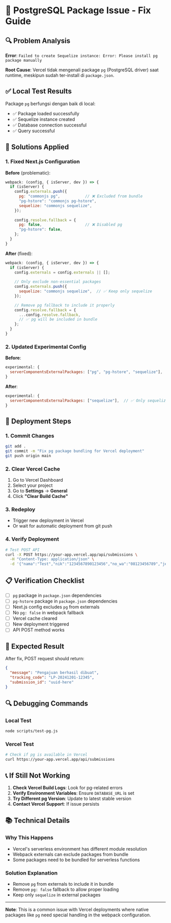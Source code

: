 # 🚨 PostgreSQL Package Issue - Fix Guide

## 🔍 **Problem Analysis**

**Error**: `Failed to create Sequelize instance: Error: Please install pg package manually`

**Root Cause**: Vercel tidak mengenali package `pg` (PostgreSQL driver) saat runtime, meskipun sudah ter-install di `package.json`.

## ✅ **Local Test Results**

Package `pg` berfungsi dengan baik di local:
- ✅ Package loaded successfully
- ✅ Sequelize instance created
- ✅ Database connection successful
- ✅ Query successful

## 🔧 **Solutions Applied**

### **1. Fixed Next.js Configuration**

**Before** (problematic):
```javascript
webpack: (config, { isServer, dev }) => {
  if (isServer) {
    config.externals.push({
      pg: "commonjs pg",           // ❌ Excluded from bundle
      "pg-hstore": "commonjs pg-hstore",
      sequelize: "commonjs sequelize",
    });
    
    config.resolve.fallback = {
      pg: false,                   // ❌ Disabled pg
      "pg-hstore": false,
    };
  }
}
```

**After** (fixed):
```javascript
webpack: (config, { isServer, dev }) => {
  if (isServer) {
    config.externals = config.externals || [];
    
    // Only exclude non-essential packages
    config.externals.push({
      sequelize: "commonjs sequelize",  // ✅ Keep only sequelize
    });

    // Remove pg fallback to include it properly
    config.resolve.fallback = {
      ...config.resolve.fallback,
      // ✅ pg will be included in bundle
    };
  }
}
```

### **2. Updated Experimental Config**

**Before**:
```javascript
experimental: {
  serverComponentsExternalPackages: ["pg", "pg-hstore", "sequelize"],
}
```

**After**:
```javascript
experimental: {
  serverComponentsExternalPackages: ["sequelize"],  // ✅ Only sequelize
}
```

## 🚀 **Deployment Steps**

### **1. Commit Changes**
```bash
git add .
git commit -m "Fix pg package bundling for Vercel deployment"
git push origin main
```

### **2. Clear Vercel Cache**
1. Go to Vercel Dashboard
2. Select your project
3. Go to **Settings** → **General**
4. Click **"Clear Build Cache"**

### **3. Redeploy**
- Trigger new deployment in Vercel
- Or wait for automatic deployment from git push

### **4. Verify Deployment**
```bash
# Test POST API
curl -X POST https://your-app.vercel.app/api/submissions \
  -H "Content-Type: application/json" \
  -d '{"nama":"Test","nik":"1234567890123456","no_wa":"08123456789","jenis_layanan":"KTP","consent":true}'
```

## 📋 **Verification Checklist**

- [ ] `pg` package in `package.json` dependencies
- [ ] `pg-hstore` package in `package.json` dependencies
- [ ] Next.js config excludes `pg` from externals
- [ ] No `pg: false` in webpack fallback
- [ ] Vercel cache cleared
- [ ] New deployment triggered
- [ ] API POST method works

## 🎯 **Expected Result**

After fix, POST request should return:
```json
{
  "message": "Pengajuan berhasil dibuat",
  "tracking_code": "LP-20241201-12345",
  "submission_id": "uuid-here"
}
```

## 🔍 **Debugging Commands**

### **Local Test**
```bash
node scripts/test-pg.js
```

### **Vercel Test**
```bash
# Check if pg is available in Vercel
curl https://your-app.vercel.app/api/submissions
```

## 📞 **If Still Not Working**

1. **Check Vercel Build Logs**: Look for pg-related errors
2. **Verify Environment Variables**: Ensure `DATABASE_URL` is set
3. **Try Different pg Version**: Update to latest stable version
4. **Contact Vercel Support**: If issue persists

## 📚 **Technical Details**

### **Why This Happens**
- Vercel's serverless environment has different module resolution
- Webpack externals can exclude packages from bundle
- Some packages need to be bundled for serverless functions

### **Solution Explanation**
- Remove `pg` from externals to include it in bundle
- Remove `pg: false` fallback to allow proper loading
- Keep only `sequelize` in external packages

---

**Note**: This is a common issue with Vercel deployments where native packages like `pg` need special handling in the webpack configuration.
